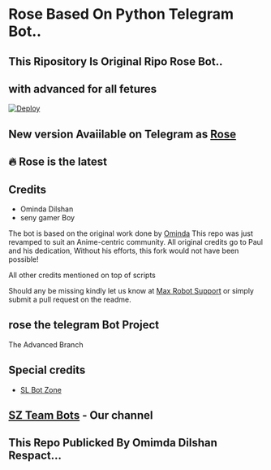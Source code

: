 

# Rose Based On Python Telegram Bot..
## This Ripository Is Original Ripo Rose Bot..
## with advanced for all fetures

[![Deploy](https://www.herokucdn.com/deploy/button.svg)](https://heroku.com/deploy?template=https://github.com/omindaomindadelshan/Rose-v.1.1.git)


## New version Avaiilable on Telegram as [Rose](https://t.me/szkingster_bot)
## 🔥 Rose is the latest




## Credits

 - Ominda Dilshan
 - seny gamer Boy


The bot is based on the original work done by [Ominda](https://github.com/Omindas)
This repo was just revamped to suit an Anime-centric community. All original credits go to Paul and his dedication, Without his efforts, this fork would not have been possible!

All other credits mentioned on top of scripts

Should any be missing kindly let us know at [Max Robot Support](https://t.me/SL_Tech_Worldchat) or simply submit a pull request on the readme.

## rose the telegram Bot Project
The Advanced Branch 

## Special credits
- [SL Bot Zone](https://t.me/slbotzone)

## [SZ Team Bots](https://t.me/szbots) - Our channel

## This Repo Publicked By Omimda Dilshan Respact...
